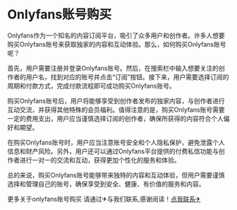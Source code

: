 # Onlyfans账号购买

Onlyfans作为一个知名的内容订阅平台，吸引了众多用户和创作者。许多人想要购买Onlyfans账号来获取独家的内容和互动体验。那么，如何购买Onlyfans账号呢？

首先，用户需要注册并登录Onlyfans账号。然后，在搜索栏中输入想要关注的创作者的用户名，找到对应的账号并点击“订阅”按钮。接下来，用户需要选择订阅的周期和付款方式，完成付款流程即可成功购买Onlyfans账号。

购买Onlyfans账号后，用户将能够享受到创作者发布的独家内容，与创作者进行互动交流，并获得其他特殊的会员福利。值得注意的是，购买Onlyfans账号需要一定的费用支出，用户应当谨慎选择订阅的创作者，确保所获得的内容符合个人偏好和期望。

在购买Onlyfans账号时，用户应当注意账号安全和个人隐私保护，避免泄露个人信息和财产风险。另外，用户还可以通过Onlyfans平台提供的付费私信功能与创作者进行一对一的交流和互动，获得更加个性化的服务和体验。

总的来说，购买Onlyfans账号能够带来独特的内容和互动体验，但用户需要谨慎选择和管理自己的账号，确保享受到安全、健康、有价值的服务和内容。

更多关于onlyfans账号购买 请通过✈与我们联系,感谢阅读！[点我联系✈](https://mail.G208.com)